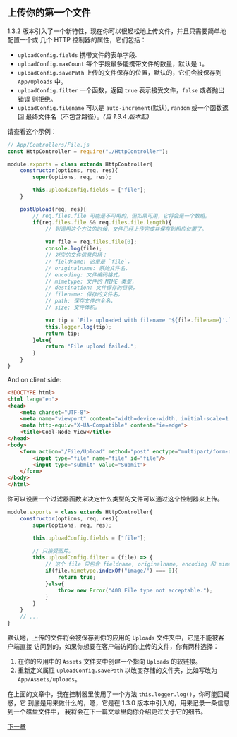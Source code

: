 ## 上传你的第一个文件

1.3.2 版本引入了一个新特性，现在你可以很轻松地上传文件，并且只需要简单地配置一个或
几个 HTTP 控制器的属性，它们包括：

- `uploadConfig.fields` 携带文件的表单字段.
- `uploadConfig.maxCount` 每个字段最多能携带文件的数量，默认是 `1`。
- `uploadConfig.savePath` 上传的文件保存的位置，默认的，它们会被保存到 
    `App/Uploads` 中。
- `uploadConfig.filter` 一个函数，返回 `true` 表示接受文件，`false` 或者抛出错误
    则拒绝。
- `uploadConfig.filename` 可以是 `auto-increment`(默认), `random` 或一个函数返回
    最终文件名（不包含路径）。*(自 1.3.4 版本起)*

请查看这个示例：

```javascript
// App/Controllers/File.js
const HttpController = require("./HttpController");

module.exports = class extends HttpController{
    constructor(options, req, res){
        super(options, req, res);

        this.uploadConfig.fields = ["file"];
    }

    postUpload(req, res){
        // req.files.file 可能是不可用的，但如果可用，它将会是一个数组。
        if(req.files.file && req.files.file.length){
            // 到调用这个方法的时候，文件已经上传完成并保存到相应位置了。
            
            var file = req.files.file[0];
            console.log(file);
            // 对应的文件信息包括：
            // fieldname: 这里是 `file`，
            // originalname: 原始文件名，
            // encoding: 文件编码格式，
            // mimetype: 文件的 MIME 类型，
            // destination: 文件保存的目录，
            // filename: 保存的文件名，
            // path: 保存文件的全名，
            // size: 文件体积。

            var tip = `File uploaded with filename '${file.filename}'.`;
            this.logger.log(tip);
            return tip;
        }else{
            return "File upload failed.";
        }
    }
}
```

And on client side:

```html
<!DOCTYPE html>
<html lang="en">
<head>
    <meta charset="UTF-8">
    <meta name="viewport" content="width=device-width, initial-scale=1.0">
    <meta http-equiv="X-UA-Compatible" content="ie=edge">
    <title>Cool-Node View</title>
</head>
<body>
    <form action="/File/Upload" method="post" enctype="multipart/form-data">
        <input type="file" name="file" id="file"/>
        <input type="submit" value="Submit">
    </form>
</body>
</html>
```

你可以设置一个过滤器函数来决定什么类型的文件可以通过这个控制器来上传。

```javascript
module.exports = class extends HttpController{
    constructor(options, req, res){
        super(options, req, res);

        this.uploadConfig.fields = ["file"];
        
        // 只接受图片。
        this.uploadConfig.filter = (file) => {
            // 这个 file 只包含 fieldname, originalname, encoding 和 mimetype。
            if(file.mimetype.indexOf("image/") === 0){
                return true;
            }else{
                throw new Error("400 File type not acceptable.");
            }
        }
    }
    // ...
}
```

默认地，上传的文件将会被保存到你的应用的 `Uploads` 文件夹中，它是不能被客户端直接
访问到的，如果你想要在客户端访问你上传的文件，你有两种选择：

1. 在你的应用中的 `Assets` 文件夹中创建一个指向 `Uploads` 的软链接。
2. 重新定义属性 `uploadConfig.savePath` 以改变存储的文件夹，比如写改为
    `App/Assets/uploads`。

在上面的文章中，我在控制器里使用了一个方法 `this.logger.log()`，你可能回疑惑，它
到底是用来做什么的，嗯，它是在 1.3.0 版本中引入的，用来记录一条信息到一个磁盘文件中，
我将会在下一篇文章里向你介绍更过关于它的细节。

[下一章](LoggingOperations)